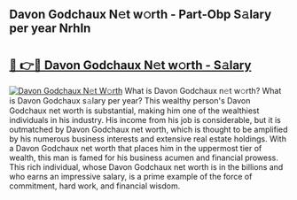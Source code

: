 ## Davon Godchaux N𝚎t w𝚘rth - Part-Obp S𝚊lary per year NrhIn

# <h2><a href="http://gc4a5av.nevu.top/?p=Davon+Godchaux">🔗 👉🔴 Davon Godchaux N𝚎t w𝚘rth - S𝚊lary</a></h2>

[![Davon Godchaux N𝚎t W𝚘rth](https://i.imgur.com/Oavwk0R.jpeg)](http://gc4a5av.nevu.top/?p=Davon+Godchaux)
What is Davon Godchaux n𝚎t w𝚘rth? What is Davon Godchaux s𝚊lary per year?
This wealthy person's Davon Godchaux net worth is substantial, making him one of the wealthiest individuals in his industry. His income from his job is considerable, but it is outmatched by Davon Godchaux net worth, which is thought to be amplified by his numerous business interests and extensive real estate holdings. With a Davon Godchaux net worth that places him in the uppermost tier of wealth, this man is famed for his business acumen and financial prowess. This rich individual, whose Davon Godchaux net worth is in the billions and who earns an impressive salary, is a prime example of the force of commitment, hard work, and financial wisdom.
